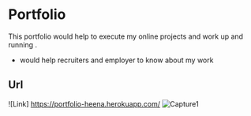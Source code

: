 # Portfolio

This portfolio would help to execute my online projects and work up and running .

- would help recruiters and employer to know about my work 

## Url

![Link] https://portfolio-heena.herokuapp.com/
![Capture1](https://user-images.githubusercontent.com/70226301/112539962-02faed80-8d88-11eb-91ae-0c5f31bbdee9.JPG)
